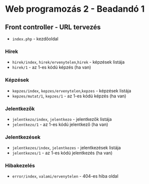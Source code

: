 # Web programozás 2 - Beadandó 1

## Front controller - URL tervezés

- `index.php` - kezdőoldal

### Hírek

- `hirek/index`, `hirek/ervenytelen`,`hirek` - képzések listája
- `hirek/1` - az 1-es kódú képzés (ha van)


### Képzések

- `kepzes/index`, `kepzes/ervenytelen`,`kepzes` - képzések listája
- `kepzes/mutat/1`, `kepzes/1` - az 1-es kódú képzés (ha van)

### Jelentkezők

- `jelentkezo/index`, `jelentkezo` - jelentkezők listája
- `jelentkezo/1` - az 1-es kódú jelentkező (ha van)

### Jelentkezések

- `jelentkezes/index`, `jelentkezes` - jelentkezések listája
- `jelentkezes/1` - az 1-es kódú jelentkezés (ha van)

### Hibakezelés

- `error/index`, `valami/ervenytelen` - 404-es hiba oldal 
